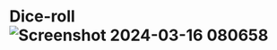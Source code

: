 # Dice-roll![Screenshot 2024-03-16 080658](https://github.com/Amulya77/Dice-roll/assets/79034752/ad21315f-f764-41c6-8a20-f6bcaf16522c)
